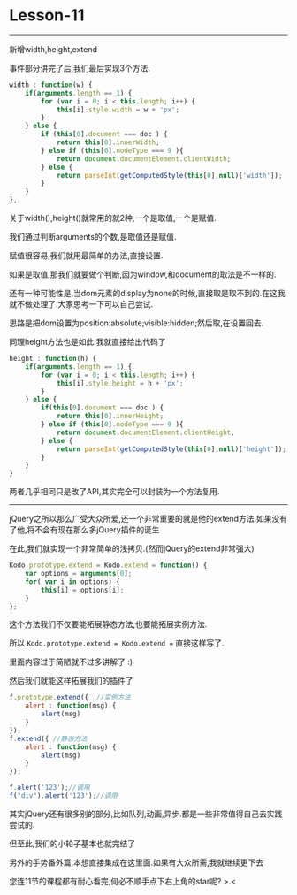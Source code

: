 # Lesson-11

---

新增width,height,extend

事件部分讲完了后,我们最后实现3个方法.

```javascript
width : function(w) {
	if(arguments.length == 1) {
		for (var i = 0; i < this.length; i++) {
			this[i].style.width = w + 'px';
		}
	} else {
		if (this[0].document === doc ) {
			return this[0].innerWidth;
		} else if (this[0].nodeType === 9 ){
			return document.documentElement.clientWidth;
		} else {
			return parseInt(getComputedStyle(this[0],null)['width']);
		}
	}
},
```

关于width(),height()就常用的就2种,一个是取值,一个是赋值.

我们通过判断arguments的个数,是取值还是赋值.

赋值很容易,我们就用最简单的办法,直接设置.

如果是取值,那我们就要做个判断,因为window,和document的取法是不一样的.

还有一种可能性是,当dom元素的display为none的时候,直接取是取不到的.在这我就不做处理了.大家思考一下可以自己尝试.

思路是把dom设置为position:absolute;visible:hidden;然后取,在设置回去.

同理height方法也是如此.我就直接给出代码了

```javascript
height : function(h) {
	if(arguments.length == 1) {
		for (var i = 0; i < this.length; i++) {
			this[i].style.height = h + 'px';
		}
	} else {
		if(this[0].document === doc ) {
			return this[0].innerHeight;
		} else if (this[0].nodeType === 9 ){
			return document.documentElement.clientHeight;
		} else {
			return parseInt(getComputedStyle(this[0],null)['height']);
		}
	}
}
```

两者几乎相同只是改了API,其实完全可以封装为一个方法复用.

---

jQuery之所以那么广受大众所爱,还一个非常重要的就是他的extend方法.如果没有了他,将不会有现在那么多jQuery插件的诞生

在此,我们就实现一个非常简单的浅拷贝.(然而jQuery的extend非常强大)

```javascript
Kodo.prototype.extend = Kodo.extend = function() {
	var options = arguments[0];
	for( var i in options) {
		this[i] = options[i];
	}
};
```

这个方法我们不仅要能拓展静态方法,也要能拓展实例方法.

所以 `Kodo.prototype.extend = Kodo.extend =` 直接这样写了.

里面内容过于简陋就不过多讲解了 :)

然后我们就能这样拓展我们的插件了

```javascript
f.prototype.extend({  //实例方法
	alert : function(msg) {
		alert(msg)
	}
});
f.extend({ //静态方法
	alert : function(msg) {
		alert(msg)
	}
});

f.alert('123');//调用
f("div").alert('123');//调用
```

其实jQuery还有很多别的部分,比如队列,动画,异步.都是一些非常值得自己去实践尝试的.

但至此,我们的小轮子基本也就完结了

另外的手势番外篇,本想直接集成在这里面.如果有大众所需,我就继续更下去

您连11节的课程都有耐心看完,何必不顺手点下右上角的star呢? >.<